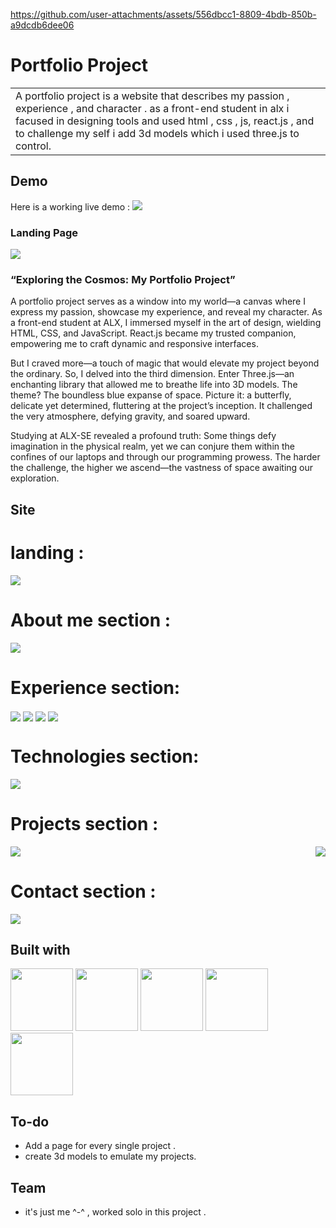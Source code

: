 
https://github.com/user-attachments/assets/556dbcc1-8809-4bdb-850b-a9dcdb6dee06

# Portfolio Project
<table>
<tr>
<td>
  A portfolio project is a website that describes my passion , experience , and character . as a front-end student in alx i facused in designing tools and used html , css , js, react.js , and to challenge my self i add 3d models which i used three.js to control.
</td>
</tr>
</table>


## Demo
Here is a working live demo : [![](https://youtu.be/v_vvvfJoXh4?si=QZNTgD8res1Wzxa8)](https://youtu.be/v_vvvfJoXh4)


### Landing Page
<img src="img/landing.png" align="center">


### “Exploring the Cosmos: My Portfolio Project”

A portfolio project serves as a window into my world—a canvas where I express my passion, showcase my experience, and reveal my character. As a front-end student at ALX, I immersed myself in the art of design, wielding HTML, CSS, and JavaScript. React.js became my trusted companion, empowering me to craft dynamic and responsive interfaces.

But I craved more—a touch of magic that would elevate my project beyond the ordinary. So, I delved into the third dimension. Enter Three.js—an enchanting library that allowed me to breathe life into 3D models. The theme? The boundless blue expanse of space. Picture it: a butterfly, delicate yet determined, fluttering at the project’s inception. It challenged the very atmosphere, defying gravity, and soared upward.

Studying at ALX-SE revealed a profound truth: Some things defy imagination in the physical realm, yet we can conjure them within the confines of our laptops and through our programming prowess. The harder the challenge, the higher we ascend—the vastness of space awaiting our exploration.

## Site
# landing :
<img src="img/landing.png" align="center">

# About me section :
<img src="img/about.png" align="center">

# Experience section:
<img src="img/begain.png" align="center">
<img src="img/med.png" align="center">
<img src="img/exp3.png" align="center">
<img src="img/exp4.png" align="center">

# Technologies section:
<img src="img/technologies.png" align="center">

# Projects section :
<img src="img/projects.png" align="right">
<img src="img/last.png" align="center">

# Contact section :
<img src="img/contact.png" align="center">






## Built with 

<img src="img/html.png" width="100"> <img src="img/css.png" width="100"> <img src="img/javascript.png" width="100"> <img src="img/reactjs.png" width="100"> <img src="img/threejs.svg" width="100">




## To-do
- Add a page for every single project .
- create 3d models to emulate my projects.


## Team

- it's just me ^-^ , worked solo in this project .





